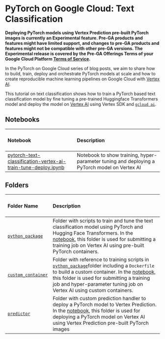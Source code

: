 # PyTorch on Google Cloud: Text Classification

**Deploying PyTorch models using Vertex Prediction pre-built PyTorch images is currently an Experimental feature. Pre-GA products and features might have limited support, and changes to pre-GA products and features might not be compatible with other pre-GA versions. The Experimental release is covered by the Pre-GA Offerings Terms of your Google Cloud Platform [Terms of Service](https://cloud.google.com/terms).**

In the PyTorch on Google Cloud series of blog posts, we aim to share how to build, train, deploy and orchestrate PyTorch models at scale and how to create reproducible machine learning pipelines on Google Cloud with [Vertex AI](https://cloud.google.com/vertex-ai).

This tutorial on text classification shows how to train a PyTorch based text classification model by fine tuning a pre-trained Huggingface Transformers model and deploy the model on [Vertex AI](https://cloud.google.com/vertex-ai/docs/start/client-libraries#python) using Vertex SDK and [`gcloud ai`](https://cloud.google.com/sdk/gcloud/reference/beta/ai).

## Notebooks

| <h4>Notebook</h4> | <h4>Description</h4>                       |
| :-------- | :------- |
| [pytorch-text-classification-vertex-ai-train-tune-deploy.ipynb](./pytorch-text-classification-vertex-ai-train-tune-deploy.ipynb) | Notebook to show training, hyper-parameter tuning and deploying a PyTorch model on Vertex AI |

## Folders


| <h4>Folder Name</h4> | <h4>Description</h4>                       |
| :-------- | :------- |
| [`python_package`](./python_package) | Folder with scripts to train and tune the text classification model using PyTorch and Hugging Face Transformers. In the [notebook](./pytorch-text-classification-vertex-ai-train-tune-deploy.ipynb), this folder is used for submitting a training job on Vertex AI using pre-built PyTorch containers. |
| [`custom_container`](./custom_container) | Folder with reference to training scripts in [`python_package`](./python_package)folder including a `Dockerfile` to build a custom container. In the [notebook](./pytorch-text-classification-vertex-ai-train-tune-deploy.ipynb), this folder is used for submitting a training job and hyper-parameter tuning job on Vertex AI using custom containers. |
| [`predictor`](./predictor) | Folder with custom prediction handler to deploy a PyTorch model to Vertex Prediction. In the [notebook](./pytorch-text-classification-vertex-ai-train-tune-deploy.ipynb), this folder is used for deploying a PyTorch model on Vertex AI using Vertex Prediction pre-built PyTorch images |
